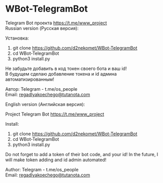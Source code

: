 # WBot-TelegramBot
Telegram Bot проекта https://t.me/www_project     
Russian version (Русская версия):

Установка:
1. git clone https://github.com/d2nekomet/WBot-TelegramBot
2. cd WBot-TelegramBot
3. python3 install.py

Не забудьте добавить в код токен своего бота и ваш id!    
В будущем сделаю добавление токена и id админа автоматизированным!

Автор:
Telegram - t.me/os_people    
Email: regadlyakoechego@tutanota.com    

English version (Английская версия):    

Project Telegram Bot https://t.me/www_project    

Install:    
1. git clone https://github.com/d2nekomet/WBot-TelegramBot
2. cd WBot-TelegramBot
3. python3 install.py    

Do not forget to add a token of their bot code, and your id!
In the future, I will make token adding and id admin automated!    

Author:
Telegram - t.me/os_people    
Email: regadlyakoechego@tutanota.com
